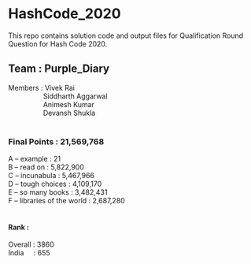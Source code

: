 # HashCode_2020
This repo contains solution code and output files for Qualification Round Question for Hash Code 2020.
</br>
## Team : Purple_Diary
   Members : Vivek Rai</br>
   &nbsp;&nbsp;&nbsp;&nbsp;&nbsp; &nbsp;&nbsp;&nbsp;&nbsp;&nbsp;&nbsp;&nbsp;&nbsp;&nbsp; &nbsp;   Siddharth Aggarwal</br>
   &nbsp;&nbsp;&nbsp;&nbsp;&nbsp; &nbsp;&nbsp;&nbsp;&nbsp;&nbsp;&nbsp;&nbsp;&nbsp;&nbsp; &nbsp;          Animesh Kumar</br>
   &nbsp;&nbsp;&nbsp;&nbsp;&nbsp; &nbsp;&nbsp;&nbsp;&nbsp;&nbsp;&nbsp;&nbsp;&nbsp;&nbsp; &nbsp;          Devansh Shukla</br>
           </br> 
### Final Points : 21,569,768
  A – example : 21</br>
  B – read on : 5,822,900</br>
  C – incunabula             : 5,467,966</br>
  D – tough choices          : 4,109,170</br>
  E – so many books          : 3,482,431</br>
  F – libraries of the world : 2,687,280</br>
  </br>
#### Rank :
  Overall : 3860</br>
  India &nbsp;&nbsp;&nbsp;  : 655</br>

